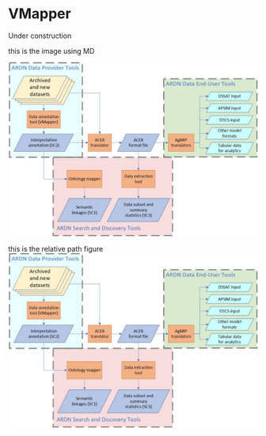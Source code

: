 # VMapper

Under construction

this is the image using MD
<!-- Comment ![image](images/ARDN_workflows_v2.jpg?raw=true)-->
![image](https://github.com/agmip/ARDN/blob/master/docs/images/ARDN_workflows_v2.jpg?raw=true)


this is the relative path figure
![image](images/ARDN_workflows_v2.jpg)


